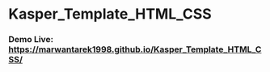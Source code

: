 # Kasper_Template_HTML_CSS

### Demo Live: https://marwantarek1998.github.io/Kasper_Template_HTML_CSS/
